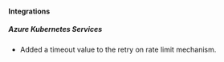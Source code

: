 
#### Integrations

##### Azure Kubernetes Services

- Added a timeout value to the retry on rate limit mechanism.